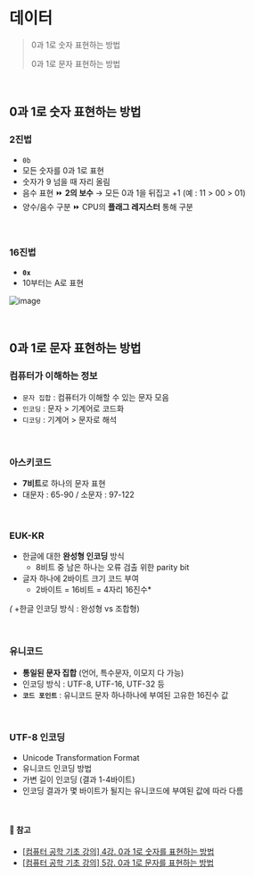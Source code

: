 # 데이터
> 0과 1로 숫자 표현하는 방법
> 
> 0과 1로 문자 표현하는 방법

<br/>

## 0과 1로 숫자 표현하는 방법
### 2진법
* <code>0b</code>
* 모든 숫자를 0과 1로 표현
* 숫자가 9 넘을 때 자리 올림
* 음수 표현 ⏩ <b>2의 보수</b> → 모든 0과 1을 뒤집고 +1 (예 : 11 > 00 > 01)
* 양수/음수 구분 ⏩ CPU의 <b>플래그 레지스터</b> 통해 구분
<br/>

### 16진법
* **`0x`**
* 10부터는 A로 표현
  
![image](https://github.com/bono039/TIL/assets/67899934/d842bfc9-1aca-48f5-9ea0-b27c0578b2ba)

<br/>

## 0과 1로 문자 표현하는 방법
### 컴퓨터가 이해하는 정보
- `문자 집합` : 컴퓨터가 이해할 수 있는 문자 모음
- `인코딩` : 문자 > 기계어로 코드화
- `디코딩` : 기계어 > 문자로 해석

<br/>

### 아스키코드
- **7비트**로 하나의 문자 표현
- 대문자 : 65-90 / 소문자 : 97-122

<br/>

### EUK-KR
- 한글에 대한 **완성형 인코딩** 방식
     * 8비트 중 남은 하나는 오류 검출 위한 parity bit
- 글자 하나에 2바이트 크기 코드 부여
    * 2바이트 = 16비트 = 4자리 16진수*

*(* +한글 인코딩 방식 : 완성형 vs 조합형)

<br/>

### 유니코드
- **통일된 문자 집합** (언어, 특수문자, 이모지 다 가능)
- 인코딩 방식 : UTF-8, UTF-16, UTF-32 등
- **`코드 포인트`** : 유니코드 문자 하나하나에 부여된 고유한 16진수 값

<br/>

### UTF-8 인코딩
- Unicode Transformation Format
- 유니코드 인코딩 방법
- 가변 길이 인코딩 (결과 1-4바이트)
- 인코딩 결과가 몇 바이트가 될지는 유니코드에 부여된 값에 따라 다름

<br/>

#### 🔗 참고
* [[컴퓨터 공학 기초 강의] 4강. 0과 1로 숫자를 표현하는 방법](https://youtu.be/peg8c6Gn-zc?feature=shared)
* [[컴퓨터 공학 기초 강의] 5강. 0과 1로 문자를 표현하는 방법](https://youtu.be/upoRINMqlrw?feature=shared)

